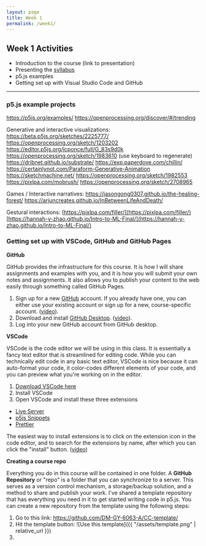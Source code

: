 ```yaml
---
layout: page
title: Week 1
permalink: /week1/
---
```


## Week 1 Activities

- Introduction to the course (link to presentation)
- Presenting the [syllabus](./syllabus/)
- p5.js examples
- Getting set up with Visual Studio Code and GitHub

---

### p5.js example projects

https://p5js.org/examples/
https://openprocessing.org/discover/#/trending

Generative and interactive visualizations:
https://beta.p5js.org/sketches/2225777/
https://openprocessing.org/sketch/1203202
https://editor.p5js.org/jcponce/full/G_83s9d0k
https://openprocessing.org/sketch/1983610 (use keyboard to regenerate)
https://dribnet.github.io/substrate/
https://exp.paperdove.com/chillin/
https://certainlynot.com/Paraform-Generative-Animation
https://sketchmachine.net/
https://openprocessing.org/sketch/1982553
https://pixlpa.com/mobrush/
https://openprocessing.org/sketch/2708965


Games / Interactive narratives:
https://jasongong0307.github.io/the-healing-forest/
https://arjuncreates.github.io/InBetweenLifeAndDeath/

Gestural interactions:
[https://pixlpa.com/filler/](https://pixlpa.com/filler/)
[https://hannah-y-zhao.github.io/Intro-to-ML-Final/](https://hannah-y-zhao.github.io/Intro-to-ML-Final/)

### Getting set up with VSCode, GitHub and GitHub Pages

**GitHub**

GitHub provides the infrastructure for this course. It is how I will share assignments and examples with you, and it is how you will submit your own notes and assignments. It also allows you to publish your content to the web easily through something called GitHub Pages.

1. Sign up for a new [GitHub](https://github.com) account. If you already have one, you can either use your existing account or sign up for a new, course-specific account. ([video](https://www.youtube.com/watch?v=ZVRuPO8nCLA)).
2. Download and install [GitHub Desktop](https://desktop.github.com/). ([video](https://www.youtube.com/watch?v=dN5A0kDdCwk)).
3. Log into your new GitHub account from GitHub desktop.

**VSCode**

VSCode is the code editor we will be using in this class. It is essentially a fancy text editor that is streamlined for editing code. While you can technically edit code in any basic text editor, VSCode is nice because it can auto-format your code, it color-codes different elements of your code, and you can preview what you're working on in the editor.

1. [Download VSCode here](https://code.visualstudio.com/)
2. Install VSCode
3. Open VSCode and install these three extensions
- [Live Server](https://marketplace.visualstudio.com/items?itemName=ritwickdey.LiveServer)
- [p5js Snippets](https://marketplace.visualstudio.com/items?itemName=acidic9.p5js-snippets)
- [Prettier](https://marketplace.visualstudio.com/items?itemName=esbenp.prettier-vscode)

The easiest way to install extensions is to click on the extension icon in the code editor, and to search for the extensions by name, after which you can click the "install" button. ([video](https://drive.google.com/file/d/1bwj703QNU9L762EmWsm-hQ_Cl-vl6Nov/view?usp=sharing))

**Creating a course repo**

Everything you do in this course will be contained in one folder. A **GitHub Repository** or "repo" is a folder that you can synchronize to a server. This serves as a version control mechanism, a storage/backup solution, and a method to share and publish your work. I've shared a template repository that has everything you need in it to get started writing code in p5.js. You can create a new repository from the template using the following steps:

1. Go to this link: https://github.com/DM-GY-6063-A/CC-template/
2. Hit the template button: ![Use this template]({{ "/assets/template.png" | relative_url }})
3. 


